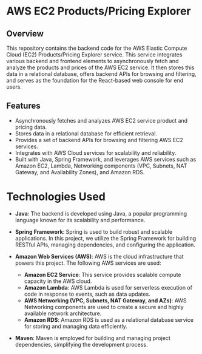 # AWS EC2 Products/Pricing Explorer

## Overview

This repository contains the backend code for the AWS Elastic Compute Cloud (EC2) Products/Pricing Explorer service. This service integrates various backend and frontend elements to asynchronously fetch and analyze the products and prices of the AWS EC2 service. It then stores this data in a relational database, offers backend APIs for browsing and filtering, and serves as the foundation for the React-based web console for end users.

## Features

- Asynchronously fetches and analyzes AWS EC2 service product and pricing data.
- Stores data in a relational database for efficient retrieval.
- Provides a set of backend APIs for browsing and filtering AWS EC2 services.
- Integrates with AWS Cloud services for scalability and reliability.
- Built with Java, Spring Framework, and leverages AWS services such as Amazon EC2, Lambda, Networking components (VPC, Subnets, NAT Gateway, and Availability Zones), and Amazon RDS.

# Technologies Used

- **Java**: The backend is developed using Java, a popular programming language known for its scalability and performance.

- **Spring Framework**: Spring is used to build robust and scalable applications. In this project, we utilize the Spring Framework for building RESTful APIs, managing dependencies, and configuring the application.

- **Amazon Web Services (AWS)**: AWS is the cloud infrastructure that powers this project. The following AWS services are used:
  - **Amazon EC2 Service**: This service provides scalable compute capacity in the AWS cloud.
  - **Amazon Lambda**: AWS Lambda is used for serverless execution of code in response to events, such as data updates.
  - **AWS Networking (VPC, Subnets, NAT Gateway, and AZs)**: AWS Networking components are used to create a secure and highly available network architecture.
  - **Amazon RDS**: Amazon RDS is used as a relational database service for storing and managing data efficiently.

- **Maven**: Maven is employed for building and managing project dependencies, simplifying the development process.
   
